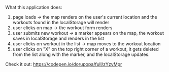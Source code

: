 What this application does:

1. page loads -> the map renders on the user's current location and the workouts found in the localStorage will render
2. user clicks on map -> the workout form renders
3. user submits new workout -> a marker appears on the map, the workout saves in localStorage and renders in the list
4. user clicks on workout in the list -> map moves to the workout location
5. user clicks on "X" on the top right corner of a workout, it gets deleted from the list along with the marker, and the localStorage updates.

Check it out: https://codepen.io/dorupopa/full/zYzvMpr
